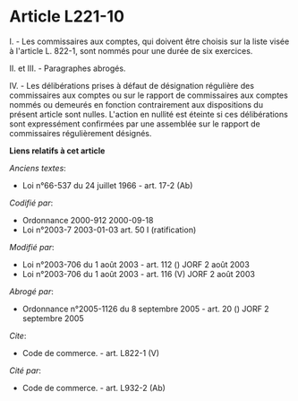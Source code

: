 # Article L221-10

I. - Les commissaires aux comptes, qui doivent être choisis sur la liste visée à l'article L. 822-1, sont nommés pour une
durée de six exercices.

II. et III. - Paragraphes abrogés.

IV. - Les délibérations prises à défaut de désignation régulière des commissaires aux comptes ou sur le rapport de
commissaires aux comptes nommés ou demeurés en fonction contrairement aux dispositions du présent article sont nulles.
L'action en nullité est éteinte si ces délibérations sont expressément confirmées par une assemblée sur le rapport de
commissaires régulièrement désignés.

**Liens relatifs à cet article**

_Anciens textes_:

  - Loi n°66-537 du 24 juillet 1966 - art. 17-2 (Ab)

_Codifié par_:

  - Ordonnance 2000-912 2000-09-18
  - Loi n°2003-7 2003-01-03 art. 50 I (ratification)

_Modifié par_:

  - Loi n°2003-706 du 1 août 2003 - art. 112 () JORF 2 août 2003
  - Loi n°2003-706 du 1 août 2003 - art. 116 (V) JORF 2 août 2003

_Abrogé par_:

  - Ordonnance n°2005-1126 du 8 septembre 2005 - art. 20 () JORF 2 septembre 2005

_Cite_:

  - Code de commerce. - art. L822-1 (V)

_Cité par_:

  - Code de commerce. - art. L932-2 (Ab)
